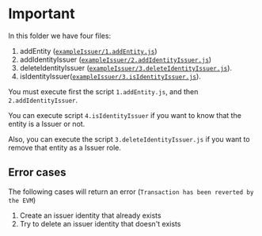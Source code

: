 # Important
In this folder we have four files:
1. addEntity ([`exampleIssuer/1.addEntity.js`](1.addEntity.js))
2. addIdentityIssuer ([`exampleIssuer/2.addIdentityIssuer.js`](2.addIdentityIssuer.js)) 
3. deleteIdentityIssuer ([`exampleIssuer/3.deleteIdentityIssuer.js`](3.deleteIdentityIssuer.js)).
4. isIdentityIssuer([`exampleIssuer/3.isIdentityIssuer.js`](4.isServiceProvider.js)).

You must execute first the script `1.addEntity.js`, and then `2.addIdentityIssuer`. 

You can execute script `4.isIdentityIssuer` if you want to know that the entity is a Issuer or not.

Also, you can execute the script `3.deleteIdentityIssuer.js` if you want to remove that entity as a Issuer role.


## Error cases
The following cases will return an error (`Transaction has been reverted by the EVM`)
1. Create an issuer identity that already exists
2. Try to delete an issuer identity that doesn't exists
